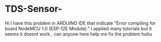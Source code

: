 # TDS-Sensor-
Hi I have this problem in ARDUINO IDE that indicate "Error compiling for board NodeMCU 1.0 (ESP-12E Module)." I applied many tutorials but it seems it doesnt work , can anyone here help me fix the problem huhu
